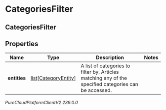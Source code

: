 # CategoriesFilter

## CategoriesFilter

## Properties

|Name | Type | Description | Notes|
|------------ | ------------- | ------------- | -------------|
| **entities** | [list[CategoryEntity]](CategoryEntity) | A list of categories to filter by. Articles matching any of the specified categories can be accessed. | |



_PureCloudPlatformClientV2 239.0.0_
